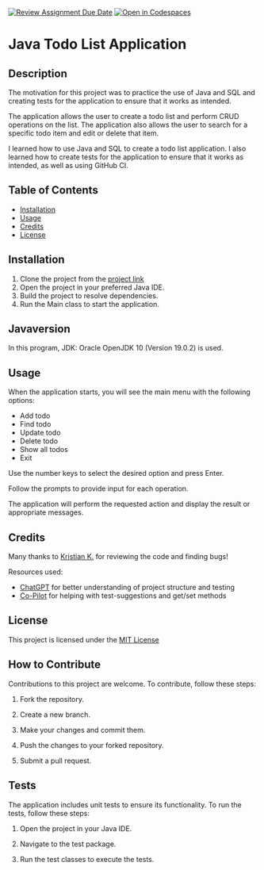 [![Review Assignment Due Date](https://classroom.github.com/assets/deadline-readme-button-24ddc0f5d75046c5622901739e7c5dd533143b0c8e959d652212380cedb1ea36.svg)](https://classroom.github.com/a/MYVtI0hB)
[![Open in Codespaces](https://classroom.github.com/assets/launch-codespace-7f7980b617ed060a017424585567c406b6ee15c891e84e1186181d67ecf80aa0.svg)](https://classroom.github.com/open-in-codespaces?assignment_repo_id=11359645)
# Java Todo List Application

## Description

The motivation for this project was to practice the use of Java and SQL and creating tests for the application to ensure that it works as intended.

The application allows the user to create a todo list and perform CRUD operations on the list. The application also allows the user to search for a specific todo item and edit or delete that item.

I learned how to use Java and SQL to create a todo list application. I also learned how to create tests for the application to ensure that it works as intended, as well as using GitHub CI.

## Table of Contents

- [Installation](#installation)
- [Usage](#usage)
- [Credits](#credits)
- [License](#license)

## Installation

1. Clone the project from the [project link](https://github.com/Campus-Molndal-JIN23/todolist-EllenHalv.git)
2. Open the project in your preferred Java IDE.
3. Build the project to resolve dependencies.
4. Run the Main class to start the application.

## Javaversion
In this program, JDK: Oracle OpenJDK 10 (Version 19.0.2) is used.

## Usage

When the application starts, you will see the main menu with the following options:

+ Add todo
+ Find todo
+ Update todo
+ Delete todo
+ Show all todos
+ Exit

Use the number keys to select the desired option and press Enter.

Follow the prompts to provide input for each operation.

The application will perform the requested action and display the result or appropriate messages.

## Credits

Many thanks to [Kristian K.](https://github.com/Bremmster) for reviewing the code and finding bugs!

Resources used:
+ [ChatGPT](https://chat.openai.com/auth/login) for better understanding of project structure and testing
+ [Co-Pilot](https://github.com/features/copilot/) for helping with test-suggestions and get/set methods

## License

This project is licensed under the [MIT License](https://opensource.org/license/mit/)

## How to Contribute

Contributions to this project are welcome. To contribute, follow these steps:

1. Fork the repository.

2. Create a new branch.

3. Make your changes and commit them.

4. Push the changes to your forked repository.

5. Submit a pull request.
## Tests

The application includes unit tests to ensure its functionality. To run the tests, follow these steps:
1. Open the project in your Java IDE.

2. Navigate to the test package.

3. Run the test classes to execute the tests.
